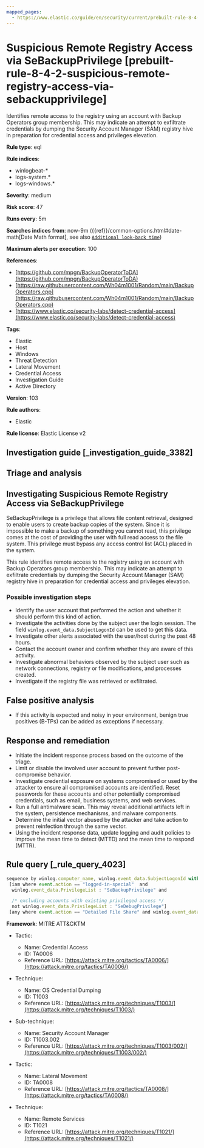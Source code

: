 ```yaml
---
mapped_pages:
  - https://www.elastic.co/guide/en/security/current/prebuilt-rule-8-4-2-suspicious-remote-registry-access-via-sebackupprivilege.html
---
```


# Suspicious Remote Registry Access via SeBackupPrivilege [prebuilt-rule-8-4-2-suspicious-remote-registry-access-via-sebackupprivilege]

Identifies remote access to the registry using an account with Backup Operators group membership. This may indicate an attempt to exfiltrate credentials by dumping the Security Account Manager (SAM) registry hive in preparation for credential access and privileges elevation.

**Rule type**: eql

**Rule indices**:

* winlogbeat-*
* logs-system.*
* logs-windows.*

**Severity**: medium

**Risk score**: 47

**Runs every**: 5m

**Searches indices from**: now-9m ({{ref}}/common-options.html#date-math[Date Math format], see also [`Additional look-back time`](docs-content://solutions/security/detect-and-alert/create-detection-rule.md#rule-schedule))

**Maximum alerts per execution**: 100

**References**:

* [https://github.com/mpgn/BackupOperatorToDA](https://github.com/mpgn/BackupOperatorToDA)
* [https://raw.githubusercontent.com/Wh04m1001/Random/main/BackupOperators.cpp](https://raw.githubusercontent.com/Wh04m1001/Random/main/BackupOperators.cpp)
* [https://www.elastic.co/security-labs/detect-credential-access](https://www.elastic.co/security-labs/detect-credential-access)

**Tags**:

* Elastic
* Host
* Windows
* Threat Detection
* Lateral Movement
* Credential Access
* Investigation Guide
* Active Directory

**Version**: 103

**Rule authors**:

* Elastic

**Rule license**: Elastic License v2

## Investigation guide [_investigation_guide_3382]

## Triage and analysis

## Investigating Suspicious Remote Registry Access via SeBackupPrivilege

SeBackupPrivilege is a privilege that allows file content retrieval, designed to enable users to create backup copies of the system. Since it is impossible to make a backup of something you cannot read, this privilege comes at the cost of providing the user with full read access to the file system. This privilege must bypass any access control list (ACL) placed in the system.

This rule identifies remote access to the registry using an account with Backup Operators group membership. This may indicate an attempt to exfiltrate credentials by dumping the Security Account Manager (SAM) registry hive in preparation for credential access and privileges elevation.

### Possible investigation steps

- Identify the user account that performed the action and whether it should perform this kind of action.
- Investigate the activities done by the subject user the login session. The field `winlog.event_data.SubjectLogonId` can be used to get this data.
- Investigate other alerts associated with the user/host during the past 48 hours.
- Contact the account owner and confirm whether they are aware of this activity.
- Investigate abnormal behaviors observed by the subject user such as network connections, registry or file modifications, and processes created.
- Investigate if the registry file was retrieved or exfiltrated.

## False positive analysis

- If this activity is expected and noisy in your environment, benign true positives (B-TPs) can be added as exceptions if necessary.

## Response and remediation

- Initiate the incident response process based on the outcome of the triage.
- Limit or disable the involved user account to prevent further post-compromise behavior.
- Investigate credential exposure on systems compromised or used by the attacker to ensure all compromised accounts are identified. Reset passwords for these accounts and other potentially compromised credentials, such as email, business systems, and web services.
- Run a full antimalware scan. This may reveal additional artifacts left in the system, persistence mechanisms, and malware components.
- Determine the initial vector abused by the attacker and take action to prevent reinfection through the same vector.
- Using the incident response data, update logging and audit policies to improve the mean time to detect (MTTD) and the mean time to respond (MTTR).

## Rule query [_rule_query_4023]

```js
sequence by winlog.computer_name, winlog.event_data.SubjectLogonId with maxspan=1m
 [iam where event.action == "logged-in-special"  and
  winlog.event_data.PrivilegeList : "SeBackupPrivilege" and

  /* excluding accounts with existing privileged access */
  not winlog.event_data.PrivilegeList : "SeDebugPrivilege"]
 [any where event.action == "Detailed File Share" and winlog.event_data.RelativeTargetName : "winreg"]
```

**Framework**: MITRE ATT&CKTM

* Tactic:

    * Name: Credential Access
    * ID: TA0006
    * Reference URL: [https://attack.mitre.org/tactics/TA0006/](https://attack.mitre.org/tactics/TA0006/)

* Technique:

    * Name: OS Credential Dumping
    * ID: T1003
    * Reference URL: [https://attack.mitre.org/techniques/T1003/](https://attack.mitre.org/techniques/T1003/)

* Sub-technique:

    * Name: Security Account Manager
    * ID: T1003.002
    * Reference URL: [https://attack.mitre.org/techniques/T1003/002/](https://attack.mitre.org/techniques/T1003/002/)

* Tactic:

    * Name: Lateral Movement
    * ID: TA0008
    * Reference URL: [https://attack.mitre.org/tactics/TA0008/](https://attack.mitre.org/tactics/TA0008/)

* Technique:

    * Name: Remote Services
    * ID: T1021
    * Reference URL: [https://attack.mitre.org/techniques/T1021/](https://attack.mitre.org/techniques/T1021/)



